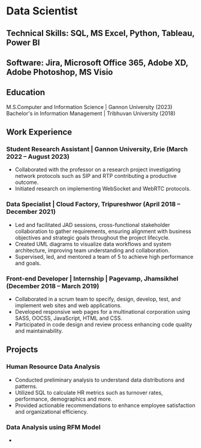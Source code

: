 
# Data Scientist

## Technical Skills: SQL, MS Excel, Python, Tableau, Power BI
## Software: Jira, Microsoft Office 365, Adobe XD, Adobe Photoshop, MS Visio

## Education

M.S.Computer and Information Science | Gannon University (2023)
Bachelor's in Information Management | Tribhuvan University (2018)

## Work Experience

### Student Research Assistant | Gannon University, Erie (March 2022 – August 2023)

- Collaborated with the professor on a research project investigating network protocols such as SIP and RTP contributing a productive outcome.
- Initiated research on implementing WebSocket and WebRTC protocols.

### Data Specialist | Cloud Factory, Tripureshwor (April 2018 – December 2021)
- Led and facilitated JAD sessions, cross-functional stakeholder collaboration to gather requirements, ensuring alignment with business objectives and strategic goals throughout the project lifecycle.
- Created UML diagrams to visualize data workflows and system architecture, improving team understanding and collaboration.
- Supervised, led, and mentored a team of 5 to achieve high performance and goals.

### Front-end Developer | Internship | Pagevamp, Jhamsikhel (December 2018 – March 2019)
- Collaborated in a scrum team to specify, design, develop, test, and implement web sites and web applications.
- Developed responsive web pages for a multinational corporation using SASS, OOCSS, JavaScript, HTML and CSS.
- Participated in code design and review process enhancing code quality and maintainability.

## Projects

### Human Resource Data Analysis
- Conducted preliminary analysis to understand data distributions and patterns.
- Utilized SQL to calculate HR metrics such as turnover rates, performance, demographics and more.
- Provided actionable recommendations to enhance employee satisfaction and organizational efficiency.

### Data Analysis using RFM Model
- 


